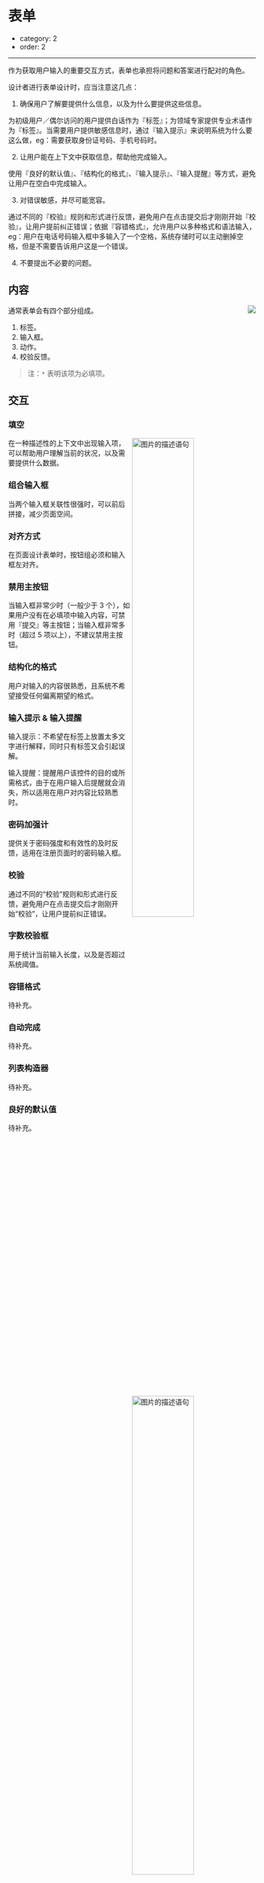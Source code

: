 # 表单

- category: 2
- order: 2

---

作为获取用户输入的重要交互方式，表单也承担将问题和答案进行配对的角色。

设计者进行表单设计时，应当注意这几点：

1. 确保用户了解要提供什么信息，以及为什么要提供这些信息。

  为初级用户／偶尔访问的用户提供白话作为『标签』；为领域专家提供专业术语作为『标签』。当需要用户提供敏感信息时，通过『输入提示』来说明系统为什么要这么做，eg：需要获取身份证号码、手机号码时。

2. 让用户能在上下文中获取信息，帮助他完成输入。

  使用『良好的默认值』、『结构化的格式』、『输入提示』、『输入提醒』等方式，避免让用户在空白中完成输入。

3. 对错误敏感，并尽可能宽容。

  通过不同的『校验』规则和形式进行反馈，避免用户在点击提交后才刚刚开始『校验』，让用户提前纠正错误；依据『容错格式』，允许用户以多种格式和语法输入，eg：用户在电话号码输入框中多输入了一个空格，系统存储时可以主动删掉空格，但是不需要告诉用户这是一个错误。

4. 不要提出不必要的问题。

## 内容

<img class="preview-img" align="right" src="https://os.alipayobjects.com/rmsportal/OeChYAOTenMzJmG.png">

通常表单会有四个部分组成。

1. 标签。
2. 输入框。
3. 动作。
4. 校验反馈。

> 注：`*` 表明该项为必填项。

## 交互

### 填空

<img class="preview-img" width="50%" align="right" alt="图片的描述语句" src="https://os.alipayobjects.com/rmsportal/OeChYAOTenMzJmG.png">

在一种描述性的上下文中出现输入项，可以帮助用户理解当前的状况，以及需要提供什么数据。

### 组合输入框

<img class="preview-img" width="50%" align="right" alt="图片的描述语句" src="https://os.alipayobjects.com/rmsportal/OeChYAOTenMzJmG.png">

当两个输入框关联性很强时，可以前后拼接，减少页面空间。

### 对齐方式

<img class="preview-img" width="50%" align="right" alt="图片的描述语句" src="https://os.alipayobjects.com/rmsportal/OeChYAOTenMzJmG.png">

在页面设计表单时，按钮组必须和输入框左对齐。

### 禁用主按钮

<img class="preview-img" width="50%" align="right" alt="图片的描述语句" src="https://os.alipayobjects.com/rmsportal/OeChYAOTenMzJmG.png" good>
<img class="preview-img" width="50%" align="right" alt="图片的描述语句" src="https://os.alipayobjects.com/rmsportal/OeChYAOTenMzJmG.png" bad>

当输入框非常少时（一般少于 3 个），如果用户没有在必填项中输入内容，可禁用『提交』等主按钮；当输入框非常多时（超过 5 项以上），不建议禁用主按钮。

### 结构化的格式

<img class="preview-img" width="50%" align="right" alt="图片的描述语句" src="https://os.alipayobjects.com/rmsportal/OeChYAOTenMzJmG.png">

用户对输入的内容很熟悉，且系统不希望接受任何偏离期望的格式。

### 输入提示 & 输入提醒

<img class="preview-img" width="50%" align="right" alt="图片的描述语句" src="https://os.alipayobjects.com/rmsportal/OeChYAOTenMzJmG.png">
<img class="preview-img" width="50%" align="right" alt="图片的描述语句" src="https://os.alipayobjects.com/rmsportal/OeChYAOTenMzJmG.png">

输入提示：不希望在标签上放置太多文字进行解释，同时只有标签又会引起误解。

输入提醒：提醒用户该控件的目的或所需格式，由于在用户输入后提醒就会消失，所以适用在用户对内容比较熟悉时。

### 密码加强计

<img class="preview-img" width="50%" align="right" alt="图片的描述语句" src="https://os.alipayobjects.com/rmsportal/OeChYAOTenMzJmG.png">

提供关于密码强度和有效性的及时反馈，适用在注册页面时的密码输入框。

### 校验

<img class="preview-img" width="50%" align="right" alt="图片的描述语句" src="https://os.alipayobjects.com/rmsportal/OeChYAOTenMzJmG.png">
<img class="preview-img" width="50%" align="right" alt="图片的描述语句" src="https://os.alipayobjects.com/rmsportal/OeChYAOTenMzJmG.png">

<img class="preview-img" width="50%" align="right" alt="图片的描述语句" src="https://os.alipayobjects.com/rmsportal/OeChYAOTenMzJmG.png">

<img class="preview-img" width="50%" align="right" alt="图片的描述语句" src="https://os.alipayobjects.com/rmsportal/OeChYAOTenMzJmG.png">


通过不同的“校验”规则和形式进行反馈，避免用户在点击提交后才刚刚开始“校验”，让用户提前纠正错误。

### 字数校验框

<img class="preview-img" width="50%" align="right" alt="图片的描述语句" src="https://os.alipayobjects.com/rmsportal/OeChYAOTenMzJmG.png">

用于统计当前输入长度，以及是否超过系统阈值。

### 容错格式

待补充。

### 自动完成

待补充。

### 列表构造器

待补充。

### 良好的默认值

待补充。
